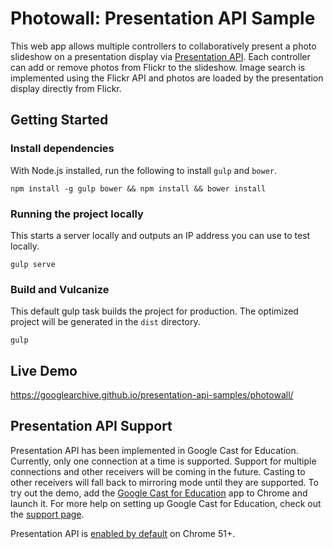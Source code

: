 # Photowall: Presentation API Sample

This web app allows multiple controllers to collaboratively present a photo
slideshow on a presentation display via
[Presentation API](https://w3c.github.io/presentation-api/). Each controller
can add or remove photos from Flickr to the slideshow. Image search is
implemented using the Flickr API and photos are loaded by the presentation
display directly from Flickr.

## Getting Started

### Install dependencies

With Node.js installed, run the following to install `gulp` and `bower`.

    npm install -g gulp bower && npm install && bower install

### Running the project locally

This starts a server locally and outputs an IP address you can use to test
locally.

    gulp serve

### Build and Vulcanize

This default gulp task builds the project for production. The optimized project
will be generated in the `dist` directory.

    gulp

## Live Demo

https://googlearchive.github.io/presentation-api-samples/photowall/

## Presentation API Support

Presentation API has been implemented in Google Cast for Education. Currently,
only one connection at a time is supported. Support for multiple connections and
other receivers will be coming in the future. Casting to other receivers will
fall back to mirroring mode until they are supported. To try out the demo, add
the [Google Cast for Education](https://chrome.google.com/webstore/detail/google-cast-for-education/bnmgbcehmiinmmlmepibeeflglhbhlea)
app to Chrome and launch it. For more help on setting up Google Cast for
Education, check out the [support page](https://support.google.com/edu/castforedu).

Presentation API is [enabled by default](https://www.chromestatus.com/feature/6676265876586496) on Chrome 51+.
